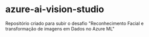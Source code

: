 # azure-ai-vision-studio
Repositório criado para subir o desafio "Reconhecimento Facial e transformação de imagens em Dados no Azure ML"

